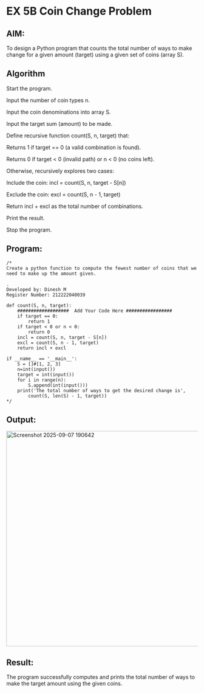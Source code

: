 # EX 5B Coin Change Problem

## AIM:
To design a Python program that counts the total number of ways to make change for a given amount (target) using a given set of coins (array S).


## Algorithm
Start the program.

Input the number of coin types n.

Input the coin denominations into array S.

Input the target sum (amount) to be made.

Define recursive function count(S, n, target) that:

Returns 1 if target == 0 (a valid combination is found).

Returns 0 if target < 0 (invalid path) or n < 0 (no coins left).

Otherwise, recursively explores two cases:

Include the coin: incl = count(S, n, target - S[n])

Exclude the coin: excl = count(S, n - 1, target)

Return incl + excl as the total number of combinations.

Print the result.

Stop the program. 

## Program:
```
/*
Create a python function to compute the fewest number of coins that we need to make up the amount given.

.
Developed by: Dinesh M
Register Number: 212222040039

def count(S, n, target):
    ###################  Add Your Code Here #################
    if target == 0:
        return 1
    if target < 0 or n < 0:
        return 0
    incl = count(S, n, target - S[n])
    excl = count(S, n - 1, target)
    return incl + excl

if __name__ == '__main__':
    S = []#[1, 2, 3]
    n=int(input())
    target = int(input())
    for i in range(n):
        S.append(int(input()))
    print('The total number of ways to get the desired change is',
        count(S, len(S) - 1, target))
*/
```

## Output:

<img width="1246" height="567" alt="Screenshot 2025-09-07 190642" src="https://github.com/user-attachments/assets/27f25a77-1ef1-4379-bfd3-d3d91a4a75da" />


## Result:
The program successfully computes and prints the total number of ways to make the target amount using the given coins.
